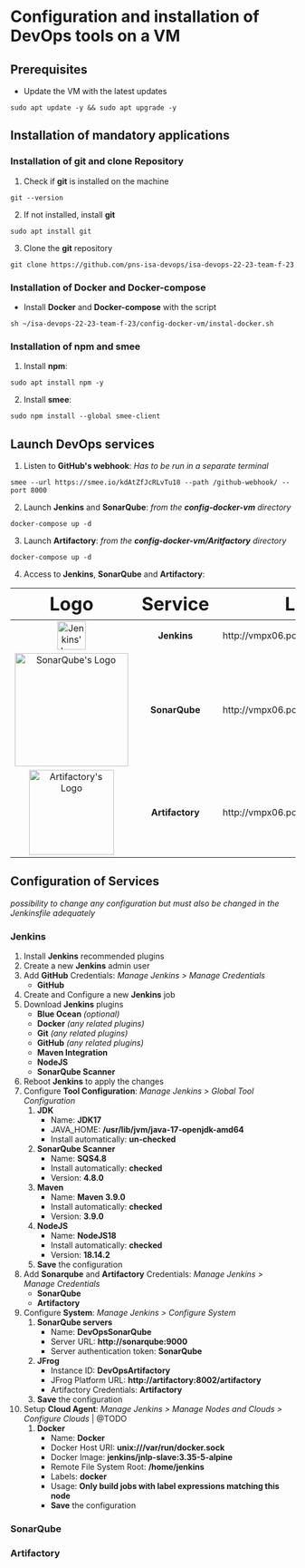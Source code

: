 # Configuration and installation of DevOps tools on a VM

## Prerequisites

- Update the VM with the latest updates

```
sudo apt update -y && sudo apt upgrade -y
```

## Installation of mandatory applications

### Installation of git and clone Repository

1. Check if **git** is installed on the machine

```
git --version
```

2. If not installed, install **git**

```
sudo apt install git
```

3. Clone the **git** repository

```
git clone https://github.com/pns-isa-devops/isa-devops-22-23-team-f-23
```

### Installation of Docker and Docker-compose

- Install **Docker** and **Docker-compose** with the script

```
sh ~/isa-devops-22-23-team-f-23/config-docker-vm/instal-docker.sh
```

### Installation of npm and smee

1. Install **npm**:

```
sudo apt install npm -y
```

2. Install **smee**:

```
sudo npm install --global smee-client
```

## Launch DevOps services

1. Listen to **GitHub's webhook**: *Has to be run in a separate terminal*

```
smee --url https://smee.io/kdAtZfJcRLvTu18 --path /github-webhook/ --port 8000
```

2. Launch **Jenkins** and **SonarQube**: *from the **config-docker-vm** directory*

```
docker-compose up -d
```

3. Launch **Artifactory**: *from the **config-docker-vm/Aritfactory** directory*

```
docker-compose up -d
```

4. Access to **Jenkins**, **SonarQube** and **Artifactory**:

[//]: # (table of links)
<table>
<thead>
    <tr style="font-size: 2em">
        <th><strong>Logo</strong></th>
        <th><strong>Service</strong></th>
        <th><strong>Link</strong></th>
    </tr>
</thead>
<tbody style="text-align: center">
    <tr>
        <td><img src="https://www.jenkins.io/images/logos/jenkins/jenkins.svg" width="50" alt="Jenkins' Logo"></td>
        <td><strong>Jenkins</strong></td>
        <td><a>http://vmpx06.polytech.unice.fr:8000</a></td>
    </tr>
    <tr>
        <td><img src="https://wiki.eclipse.org/images/8/88/Sonarqube.png" width="200" alt="SonarQube's Logo"></td>
        <td><strong>SonarQube</strong></td>
        <td><a>http://vmpx06.polytech.unice.fr:8001</a></td>
    </tr>
    <tr>
        <td><img src="https://access.redhat.com/hydra/cwe/rest/v1.0/public/products/66406/logo" width="150" alt="Artifactory's Logo"></td>
        <td><strong>Artifactory</strong></td>
        <td><a>http://vmpx06.polytech.unice.fr:8002</a></td>
    </tr>
</tbody>
</table>

## Configuration of Services

*possibility to change any configuration but must also be changed in the Jenkinsfile adequately*

### Jenkins

1. Install **Jenkins** recommended plugins
2. Create a new **Jenkins** admin user 
3. Add **GitHub** Credentials: *Manage Jenkins > Manage Credentials*
   - **GitHub**
4. Create and Configure a new **Jenkins** job
5. Download **Jenkins** plugins
   - **Blue Ocean** *(optional)*
   - **Docker** *(any related plugins)*
   - **Git** *(any related plugins)*
   - **GitHub** *(any related plugins)*
   - **Maven Integration**
   - **NodeJS**
   - **SonarQube Scanner**
6. Reboot **Jenkins** to apply the changes
7. Configure **Tool Configuration**: *Manage Jenkins > Global Tool Configuration*
   1. **JDK**
      - Name: **JDK17**
      - JAVA_HOME: **/usr/lib/jvm/java-17-openjdk-amd64**
      - Install automatically: **un-checked**
   2. **SonarQube Scanner**
        - Name: **SQS4.8**
        - Install automatically: **checked**
        - Version: **4.8.0**
   3. **Maven**
      - Name: **Maven 3.9.0**
      - Install automatically: **checked**
      - Version: **3.9.0**
   4. **NodeJS**
        - Name: **NodeJS18**
        - Install automatically: **checked**
        - Version: **18.14.2**
   5. **Save** the configuration
8. Add **Sonarqube** and **Artifactory** Credentials: *Manage Jenkins > Manage Credentials*
   - **SonarQube**
   - **Artifactory**
9. Configure **System**: *Manage Jenkins > Configure System*
   1. **SonarQube servers**
       - Name: **DevOpsSonarQube**
       - Server URL: **http://sonarqube:9000**
       - Server authentication token: **SonarQube**
   2. **JFrog**
         - Instance ID: **DevOpsArtifactory**
         - JFrog Platform URL: **http://artifactory:8002/artifactory**
         - Artifactory Credentials: **Artifactory**
    3. **Save** the configuration
10. Setup **Cloud Agent**: *Manage Jenkins > Manage Nodes and Clouds > Configure Clouds* | @TODO
    1. **Docker**
        - Name: **Docker**
        - Docker Host URI: **unix:///var/run/docker.sock**
        - Docker Image: **jenkins/jnlp-slave:3.35-5-alpine**
        - Remote File System Root: **/home/jenkins**
        - Labels: **docker**
        - Usage: **Only build jobs with label expressions matching this node**
        - **Save** the configuration

### SonarQube

### Artifactory